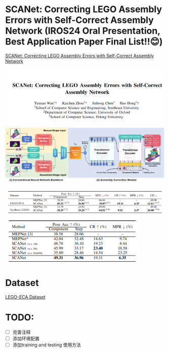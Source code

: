 # SCANet: Correcting LEGO Assembly Errors with Self-Correct Assembly Network (IROS24 Oral Presentation, Best Application Paper Final List!!😊)

[SCANet: Correcting LEGO Assembly Errors with Self-Correct Assembly Network](https://arxiv.org/abs/2403.18195)


![img.png](./images/img.png)

![img_1.png](./images/img_1.png)

![img_3.png](./images/img_3.png)
![img_4.png](./images/img_4.png)


# Dataset

[LEGO-ECA Dataset](https://pan.baidu.com/s/1olngW0dnYMggK9RkohBZ-w?pwd=ard7)


# TODO:
-[ ] 完善注释
-[ ] 添加环境配置
-[ ] 添加training and testing 使用方法